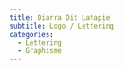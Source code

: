 ```yaml
---
title: Diarra Dit Latapie
subtitle: Logo / Lettering
categories:
  - Lettering
  - Graphisme
---
```


